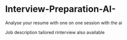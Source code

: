 # Interview-Preparation-AI-


Analyse your resume with one on one session with the ai 

Job description tailored rinterview also available 
